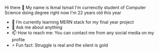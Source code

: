 Hi there 👋
My name is Ikmal Ismail
I'm currenctly student of Computer Science doing degree right now
I'm 22 years old this year

- 🌱 I’m currently learning MERN stack for my final year project
- 💬 Ask me about anything
- 📫 How to reach me: You can contact me from any social media on my profile
- ⚡ Fun fact: Struggle is real and the silent is gold
